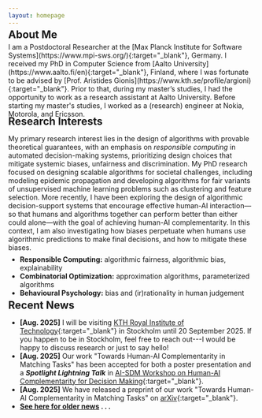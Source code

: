 ```yaml
---
layout: homepage
---
```


<h2 style="margin-top: -0.5em; margin-bottom: 0.2em">About Me</h2>
I am a Postdoctoral Researcher at the [Max Planck Institute for Software Systems](https://www.mpi-sws.org/){:target="_blank"}, Germany. I received my PhD in Computer Science from [Aalto University](https://www.aalto.fi/en){:target="_blank"}, Finland, where I was fortunate to be advised by [Prof. Aristides Gionis](https://www.kth.se/profile/argioni){:target="_blank"}. Prior to that, during my master’s studies, I had the opportunity to work as a research assistant at Aalto University. Before starting my master's studies, I worked as a (research) engineer at Nokia, Motorola, and Ericsson.

<h2 style="margin-top: -0.3em; margin-bottom: 0.2em">Research Interests</h2>

My primary research interest lies in the design of algorithms with provable theoretical guarantees, with an emphasis on _responsible computing_ in automated decision-making systems, prioritizing design choices that mitigate systemic biases, unfairness and discrimination. My PhD research focused on designing scalable algorithms for societal challenges, including modeling epidemic propagation and developing algorithms for fair variants of unsupervised machine learning problems such as clustering and feature selection. More recently, I have been exploring the design of algorithmic decision-support systems that encourage effective human-AI interaction—so that humans and algorithms together can perform better than either could alone—with the goal of achieving human-AI complementarity. In this context, I am also investigating how biases perpetuate when humans use algorithmic predictions to make final decisions, and how to mitigate these biases. 

<div style="margin-top: -0.5em;"></div>

- **Responsible Computing:** algorithmic fairness, algorithmic bias, explainability
- **Combinatorial Optimization:** approximation algorithms, parameterized algorithms
- **Behavioural Psychology:** bias and (ir)rationality in human judgement

<h2 style="margin-top: -0.5em; margin-bottom: 0.2em">Recent News</h2>

- **[Aug. 2025]** I will be visiting [KTH Royal Institute of Technology](https://www.kth.se/en){:target="_blank"} in Stockholm until 20 September 2025. If you happen to be in Stockholm, feel free to reach out---I would be happy to discuss research or just to say hello!
- **[Aug. 2025]** Our work "Towards Human-AI Complementarity in Matching Tasks" has been accepted for both a poster presentation and a **_Spotlight Lightning Talk_** in [AI-SDM Workshop on Human-AI Complementarity for Decision Making](https://www.cmu.edu/ai-sdm/research/human-ai-workshop/index.html){:target="_blank"}.
- **[Aug. 2025]** We have released a preprint of our work "Towards Human-AI Complementarity in Matching Tasks" on [arXiv](https://arxiv.org/pdf/2508.13285){:target="_blank"}.
- <strong>[See here for older news](/news/) . . .</strong>
